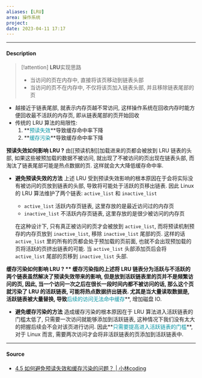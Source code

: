 ```yaml
---
aliases: [LRU]
area: 操作系统
project: 
date: 2023-04-11 17:17
---
```

---
#### Description
> [!attention] **LRU**实现思路
> - 当访问的页在内存中, 直接将该页移动到链表头部
> - 当访问的页不在内存中, 不仅将该页加入链表头部, 并且移除链表尾部的页

- 越接近于链表尾部, 就表示内存页越不常访问, 这样操作系统在回收内存时能方便回收最不活跃的内存页, 即从链表尾部的页开始回收
- 传统的 LRU 算法的局限性: 
    1. **<font color="#0593A2">预读失效</font>**导致缓存命中率下降
    2. **<font color="#0593A2">缓存污染</font>**导致缓存命中率下降

**预读失效如何影响 LRU ?**
由[[预读机制]]加载进来的页都会被放到 LRU 链表的头部, 如果这些被预加载的数据不被访问, 就出现了不被访问的页出现在链表头部, 而淘汰了链表尾部可能是热点数据的页. 这样就会大大降低缓存命中率. 


- **避免预读失效的方法**
    上述 LRU 受到预读失效影响的根本原因在于会将实际没有被访问的页放到链表的头部, 导致将可能处于活跃的页移出链表. 
    因此 Linux 的 LRU 算法维护了两个链表: `active_list` 和 `inactive_list`
    - `active_list` 活跃内存页链表, 这里存放的是最近访问过的内存页
    - `inactive_list` 不活跃内存页链表, 这里存放的是很少被访问的内存页
    
    在这种设计下, 只有真正被访问的页才会被放到 `active_list`, 而将预读机制预存的内存页放到 `inactive_list`, 移除 `inactive_list` 尾部的页. 这样的话 `active_list` 里的所有的页都会处于预加载的页前面, 也就不会出现预加载的页将活跃的页挤出链表的可能. 当 `active_list` 头部添加页后会将 `active_list` 尾部的页移到 `inactive_list` 头部.

**缓存污染如何影响 LRU ? **
缓存污染指的上述将 LRU 链表分为活跃与不活跃的两个链表虽然解决了预读失效带来的影响, 但是放到活跃链表里的页并不是频繁访问的页, 因此, 当一个访问一次之后在很长一段时间内都不被访问的话, 那么这个页就污染了 LRU 的活跃链表, 可能将热点数据挤出链表. 尤其是当大量读取数据是, 活跃链表被大量替换, 导致**<font color="#0593A2">后续的访问无法命中缓存</font>**, 增加磁盘 IO.

- **避免缓存污染的方法**
    造成缓存污染的根本原因在于 LRU 算法进入活跃链表的门槛太低了, 只需要一次访问就能够添加到活跃链表, 这种情况下我们没有太大的把握后续会不会对该页进行访问. 因此**<font color="#0593A2">只需要提高进入活跃链表的门槛</font>**, 对于 Linux 而言, 需要两次访问才会将非活跃链表的页添加到活跃链表中.

---
#### Source
- [4.5 如何避免预读失效和缓存污染的问题？ | 小林coding](https://xiaolincoding.com/os/3_memory/cache_lru.html#%E5%A6%82%E4%BD%95%E9%81%BF%E5%85%8D%E9%A2%84%E8%AF%BB%E5%A4%B1%E6%95%88%E9%80%A0%E6%88%90%E7%9A%84%E5%BD%B1%E5%93%8D)